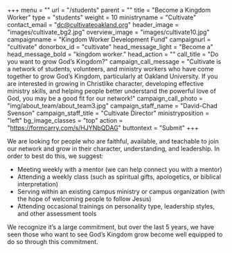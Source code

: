 +++
menu = ""
url = "/students"
parent = ""
title = "Become a Kingdom Worker"
type = "students"
weight = 10
ministryname = "Cultivate"
contact_email = "dc@cultivateoakland.org"
header_image = "images/cultivate_bg2.jpg"
overview_image = "images/cultivate10.jpg"
campaignname = "Kingdom Worker Development Fund"
campaignurl = "cultivate"
donorbox_id = "cultivate"
head_message_light = "Become a"
head_message_bold = "kingdom worker."
head_action = ""
call_title = "Do you want to grow God’s Kingdom?"
campaign_call_message = "Cultivate is a network of students, volunteers, and ministry workers who have come together to grow God’s Kingdom, particularly at Oakland University. If you are interested in growing in Christlike character, developing effective ministry skills, and helping people better understand the powerful love of God, you may be a good fit for our network!"
campaign_call_photo = "img/about_team/about_team3.jpg"
campaign_staff_name = "David-Chad Svenson"
campaign_staff_title = "Cultivate Director"
ministryposition = "left"
bg_image_classes = "top"
action = "https://formcarry.com/s/HJYNbQDAG"
buttontext = "Submit"
+++

We are looking for people who are faithful, available, and teachable to join our network and grow in their character, understanding, and leadership. In order to best do this, we suggest:

- Meeting weekly with a mentor (we can help connect you with a mentor)
- Attending a weekly class (such as spiritual gifts, apologetics, or biblical interpretation)
- Serving within an existing campus ministry or campus organization (with the hope of welcoming people to follow Jesus)
- Attending occasional trainings on personality type, leadership styles, and other assessment tools

We recognize it’s a large commitment, but over the last 5 years, we have seen those who want to see God’s Kingdom grow become well equipped to do so through this commitment.
